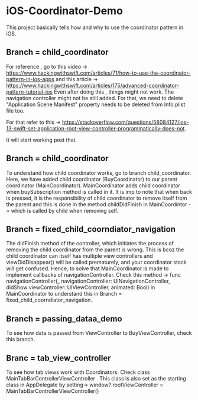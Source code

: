# iOS-Coordinator-Demo

This project basically tells how and why to use the coordinator pattern in iOS. 

## Branch = child_coordinator
For reference , go to this video -> https://www.hackingwithswift.com/articles/71/how-to-use-the-coordinator-pattern-in-ios-apps and this article -> https://www.hackingwithswift.com/articles/175/advanced-coordinator-pattern-tutorial-ios
Even after doing this , things might not work. The navigation controller might not be still added. For that, we need to delete "Application Scene Manifest" property needs to be deleted from Info.plist file too. 


For that refer to this -> https://stackoverflow.com/questions/58084127/ios-13-swift-set-application-root-view-controller-programmatically-does-not. 

It will start working post that.

## Branch = child_coordinator
To understand how child coordinator works, go to branch child_coordinator.
Here, we have added child coordinator (BuyCoordinator) to our parent coordinator (MainCoordinator). MainCoordinator adds child coordinator when buySubscription method is called in it. It is imp to note that when back is pressed, it is the responsibility of child coordinator to remove itself from the parent and this is done in the method childDidFinish in MainCoordintor -> which is called by child when removing self.


## Branch = fixed_child_coorndiator_navigation
The didFinish method of the controller, which initiates the process of removing the child coordinator from the parent is wrong. This is bcoz the child coordinator can itself has multiple view controllers and viewDidDisappear() will be called prematurely, and your coordinator stack will get confused. Hence, to solve that MainCoordinator is made to implement callbacks of navigationController. Check this method -> func navigationController(_ navigationController: UINavigationController, didShow viewController: UIViewController, animated: Bool)  in MainCoordinator to understand this in Branch = fixed_child_coorndiator_navigation.

## Branch = passing_dataa_demo
To see how data is passed from ViewController to BuyViewController, check this branch. 

## Branc = tab_view_controller
To see how tab views work with Coordinators.
Check class MainTabBarControllerViewController . This class is also set as the starting class in AppDelegate by setting->  window?.rootViewController = MainTabBarControllerViewController()



